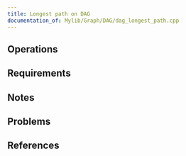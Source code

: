 ```yaml
---
title: Longest path on DAG
documentation_of: Mylib/Graph/DAG/dag_longest_path.cpp
---
```


## Operations

## Requirements

## Notes

## Problems

## References

